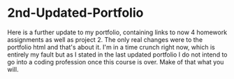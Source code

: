 # 2nd-Updated-Portfolio

Here is a further update to my portfolio, containing links to now 4 homework assignments as well as project 2. The only real changes were to the portfolio html and that's about it. I'm in a time crunch right now, which is entirely my fault but as I stated in the last updated portfolio I do not intend to go into a coding profession once this course is over. Make of that what you will. 